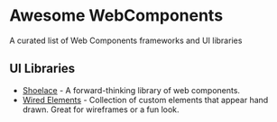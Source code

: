 # Awesome WebComponents

A curated list of Web Components frameworks and UI libraries

## UI Libraries

- [Shoelace](https://shoelace.style/) - A forward-thinking library of web components.
- [Wired Elements](https://github.com/rough-stuff/wired-elements) - Collection of custom elements that appear hand drawn. Great for wireframes or a fun look.